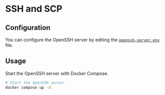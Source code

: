# SSH and SCP

## Configuration

You can configure the OpenSSH server by editing the
[`openssh-server.env`](./openssh-server.env) file.

## Usage

Start the OpenSSH server with Docker Compose.

```sh
# Start the OpenSSH server
docker compose up -d
```
